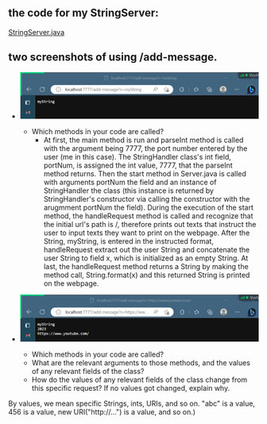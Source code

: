 ## the code for my StringServer:
[StringServer.java](StringServer.java)
## two screenshots of using /add-message.
- ![myString](myString.png)
  - Which methods in your code are called?
    - At first, the main method is run and parseInt method is called with the argument being 7777, the port number entered by the user (me in this case). The StringHandler class's int field, portNum, is assigned the int value, 7777, that the parseInt method returns. Then the start method in Server.java is called with arguments portNum the field and an instance of StringHandler the class (this instance is returned by StringHandler's constructor via calling the constructor with the arugmment portNum the field). During the execution of the start method, the handleRequest method is called and recognize that the initial url's path is /, therefore prints out texts that instruct the user to input texts they want to print on the webpage. After the String, myString, is entered in the instructed format, handleRequest extract out the user String and concatenate the user String to field x, which is initialized as an empty String. At last, the handleRequest method returns a String by making the method call, String.format(x) and this returned String is printed on the webpage.

- ![YouTube](YouTube.png)
  - Which methods in your code are called?
  - What are the relevant arguments to those methods, and the values of any relevant fields of the class?
  - How do the values of any relevant fields of the class change from this specific request? If no values got changed, explain why.

By values, we mean specific Strings, ints, URIs, and so on. "abc" is a value, 456 is a value, new URI("http://...") is a value, and so on.)
